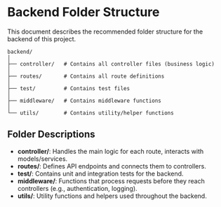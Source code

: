 # Backend Folder Structure

This document describes the recommended folder structure for the backend of this project.

```
backend/
│
├── controller/   # Contains all controller files (business logic)
│
├── routes/       # Contains all route definitions
│
├── test/         # Contains test files
│
├── middleware/   # Contains middleware functions
│
└── utils/        # Contains utility/helper functions
```

## Folder Descriptions

- **controller/**: Handles the main logic for each route, interacts with models/services.
- **routes/**: Defines API endpoints and connects them to controllers.
- **test/**: Contains unit and integration tests for the backend.
- **middleware/**: Functions that process requests before they reach controllers (e.g., authentication, logging).
- **utils/**: Utility functions and helpers used throughout the backend.
